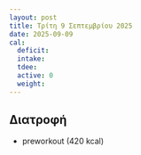 ```yaml
---
layout: post
title: Τρίτη 9 Σεπτεμβρίου 2025
date: 2025-09-09
cal:
  deficit: 
  intake: 
  tdee: 
  active: 0
  weight: 
---
```


## Διατροφή

- preworkout (420 kcal)



<!---  ![pic](/pics/2025-09-09/yogurt.jpg)<br> -->
